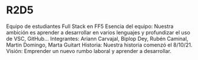 # R2D5
Equipo de estudiantes Full Stack en FF5
Esencia del equipo: Nuestra ambición es aprender a desarrollar en varios lenguajes y profundizar el uso de VSC, GitHub...
Integrantes: Ariann Carvajal, Biplop Dey, Rubén Caminal, Martin Domingo, Marta Guitart
Historia: Nuestra historia comenzó el 8/10/21. 
Visión: Emprender un nuevo rumbo laboral y aprender a desarrollar.
